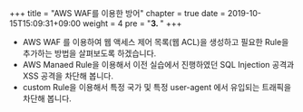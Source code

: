 +++
title = "AWS WAF를 이용한 방어"
chapter = true
date = 2019-10-15T15:09:31+09:00
weight = 4
pre = "<b>3. </b>"
+++

- AWS WAF 를 이용하여 웹 액세스 제어 목록(웹 ACL)을 생성하고 필요한 Rule을 추가하는 방법을 살펴보도록 하겠습니다. 
- AWS Manaed Rule을 이용해서 이전 실습에서 진행하였던 SQL Injection 공격과 XSS 공격을 차단해 봅니다. 
- custom Rule을 이용해서 특정 국가 및 특정 user-agent 에서 유입되는 트래픽을 차단해 봅니다. 


